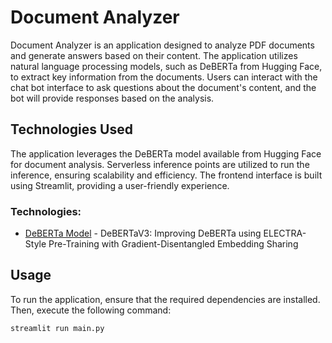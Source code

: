 # Document Analyzer

Document Analyzer is an application designed to analyze PDF documents and generate answers based on their content. The application utilizes  natural language processing models, such as DeBERTa from Hugging Face, to extract key information from the documents. Users can interact with the chat bot interface to ask questions about the document's content, and the bot will provide responses based on the analysis.


## Technologies Used

The application leverages the DeBERTa model available from Hugging Face for document analysis. Serverless inference points are utilized to run the inference, ensuring scalability and efficiency. The frontend interface is built using Streamlit, providing a user-friendly experience.

### Technologies:
- [DeBERTa Model](https://github.com/microsoft/DeBERTa) - DeBERTaV3: Improving DeBERTa using ELECTRA-Style Pre-Training with Gradient-Disentangled Embedding Sharing

## Usage

To run the application, ensure that the required dependencies are installed. Then, execute the following command:

```bash
streamlit run main.py
